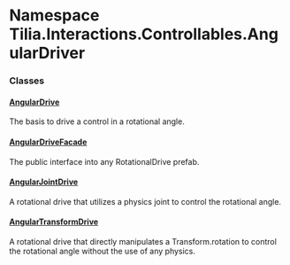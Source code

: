# Namespace Tilia.Interactions.Controllables.AngularDriver

### Classes

#### [AngularDrive]

The basis to drive a control in a rotational angle.

#### [AngularDriveFacade]

The public interface into any RotationalDrive prefab.

#### [AngularJointDrive]

A rotational drive that utilizes a physics joint to control the rotational angle.

#### [AngularTransformDrive]

A rotational drive that directly manipulates a Transform.rotation to control the rotational angle without the use of any physics.

[AngularDrive]: AngularDrive.md
[AngularDriveFacade]: AngularDriveFacade.md
[AngularJointDrive]: AngularJointDrive.md
[AngularTransformDrive]: AngularTransformDrive.md
